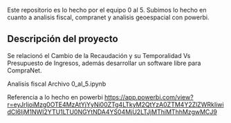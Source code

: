 Este repositorio es lo hecho por el equipo 0 al 5. Subimos lo hecho en cuanto a analisis fiscal, compranet y analisis geoespacial con powerbi. 

## Descripción del proyecto
Se relacionó el Cambio de la Recaudación y su Temporalidad Vs Presupuesto de Ingresos, además desarrollar un software libre para CompraNet.

Analisis fiscal
Archivo 0_al_5.ipynb

Referencia a lo hecho en powerbi
https://app.powerbi.com/view?r=eyJrIjoiMzg0OTE4MzAtYjYyNi00ZTg4LTkyM2QtYzA0ZTM4Y2ZlZWRkIiwidCI6IjM1NWI2YTU1LTU0NGYtNDA4YS04MjU2LTJjMThiMThhMzgwMCJ9
